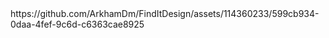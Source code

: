 

<div aling="center">
  https://github.com/ArkhamDm/FindItDesign/assets/114360233/599cb934-0daa-4fef-9c6d-c6363cae8925
</div>

